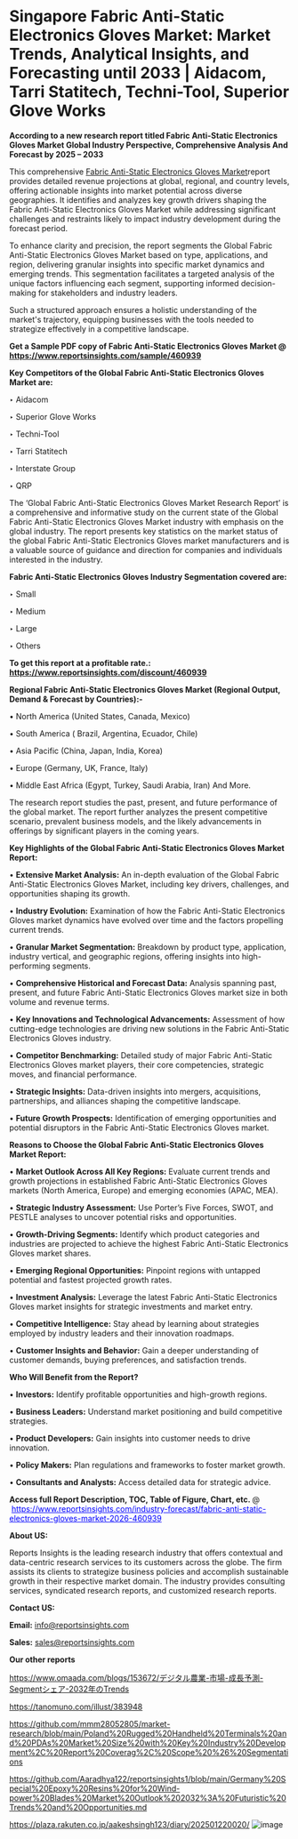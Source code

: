 # Singapore Fabric Anti-Static Electronics Gloves Market: Market Trends, Analytical Insights, and Forecasting until 2033 | Aidacom, Tarri Statitech, Techni-Tool, Superior Glove Works

<strong>According to a new research report titled Fabric Anti-Static Electronics Gloves Market Global Industry Perspective, Comprehensive Analysis And Forecast by 2025 – 2033</strong>

This comprehensive <a href=https://www.reportsinsights.com/sample/460939>Fabric Anti-Static Electronics Gloves Market</a>report provides detailed revenue projections at global, regional, and country levels, offering actionable insights into market potential across diverse geographies. It identifies and analyzes key growth drivers shaping the Fabric Anti-Static Electronics Gloves Market while addressing significant challenges and restraints likely to impact industry development during the forecast period.

To enhance clarity and precision, the report segments the Global Fabric Anti-Static Electronics Gloves Market based on type, applications, and region, delivering granular insights into specific market dynamics and emerging trends. This segmentation facilitates a targeted analysis of the unique factors influencing each segment, supporting informed decision-making for stakeholders and industry leaders.

Such a structured approach ensures a holistic understanding of the market's trajectory, equipping businesses with the tools needed to strategize effectively in a competitive landscape.

<strong>Get a Sample PDF copy of Fabric Anti-Static Electronics Gloves Market </strong><strong>@<a href=https://www.reportsinsights.com/sample/460939 style=color:#0000ff;> https://www.reportsinsights.com/sample/460939</a></strong></font>

<strong>Key Competitors of the Global Fabric Anti-Static Electronics Gloves Market are:</strong>

‣ Aidacom

‣ Superior Glove Works

‣ Techni-Tool

‣ Tarri Statitech

‣ Interstate Group

‣ QRP

The ‘Global Fabric Anti-Static Electronics Gloves Market Research Report’ is a comprehensive and informative study on the current state of the Global Fabric Anti-Static Electronics Gloves Market industry with emphasis on the global industry. The report presents key statistics on the market status of the global Fabric Anti-Static Electronics Gloves market manufacturers and is a valuable source of guidance and direction for companies and individuals interested in the industry.

<strong>Fabric Anti-Static Electronics Gloves Industry Segmentation covered are:</strong>

‣ Small

‣ Medium

‣ Large

‣ Others

<strong>To get this report at a profitable rate.: <a href=https://www.reportsinsights.com/discount/460939 style=color:#0000ff;>https://www.reportsinsights.com/discount/460939</a></strong></font>

<strong>Regional Fabric Anti-Static Electronics Gloves Market (Regional Output, Demand &amp; Forecast by Countries):-</strong>

• North America (United States, Canada, Mexico)

• South America ( Brazil, Argentina, Ecuador, Chile)

• Asia Pacific (China, Japan, India, Korea)

• Europe (Germany, UK, France, Italy)

• Middle East Africa (Egypt, Turkey, Saudi Arabia, Iran) And More.

The research report studies the past, present, and future performance of the global market. The report further analyzes the present competitive scenario, prevalent business models, and the likely advancements in offerings by significant players in the coming years.

<strong>Key Highlights of the Global Fabric Anti-Static Electronics Gloves Market Report:</strong>

• <strong>Extensive Market Analysis:</strong> An in-depth evaluation of the Global Fabric Anti-Static Electronics Gloves Market, including key drivers, challenges, and opportunities shaping its growth.

• <strong>Industry Evolution:</strong> Examination of how the Fabric Anti-Static Electronics Gloves market dynamics have evolved over time and the factors propelling current trends.

• <strong>Granular Market Segmentation:</strong> Breakdown by product type, application, industry vertical, and geographic regions, offering insights into high-performing segments.

• <strong>Comprehensive Historical and Forecast Data:</strong> Analysis spanning past, present, and future Fabric Anti-Static Electronics Gloves market size in both volume and revenue terms.

• <strong>Key Innovations and Technological Advancements:</strong> Assessment of how cutting-edge technologies are driving new solutions in the Fabric Anti-Static Electronics Gloves industry.

• <strong>Competitor Benchmarking:</strong> Detailed study of major Fabric Anti-Static Electronics Gloves market players, their core competencies, strategic moves, and financial performance.

• <strong>Strategic Insights:</strong> Data-driven insights into mergers, acquisitions, partnerships, and alliances shaping the competitive landscape.

• <strong>Future Growth Prospects:</strong> Identification of emerging opportunities and potential disruptors in the Fabric Anti-Static Electronics Gloves market.

<strong>Reasons to Choose the Global Fabric Anti-Static Electronics Gloves Market Report:</strong>

• <strong>Market Outlook Across All Key Regions:</strong> Evaluate current trends and growth projections in established Fabric Anti-Static Electronics Gloves markets (North America, Europe) and emerging economies (APAC, MEA).

• <strong>Strategic Industry Assessment:</strong> Use Porter’s Five Forces, SWOT, and PESTLE analyses to uncover potential risks and opportunities.

• <strong>Growth-Driving Segments:</strong> Identify which product categories and industries are projected to achieve the highest Fabric Anti-Static Electronics Gloves market shares.

• <strong>Emerging Regional Opportunities:</strong> Pinpoint regions with untapped potential and fastest projected growth rates.

• <strong>Investment Analysis:</strong> Leverage the latest Fabric Anti-Static Electronics Gloves market insights for strategic investments and market entry.

• <strong>Competitive Intelligence:</strong> Stay ahead by learning about strategies employed by industry leaders and their innovation roadmaps.

• <strong>Customer Insights and Behavior:</strong> Gain a deeper understanding of customer demands, buying preferences, and satisfaction trends.

<strong>Who Will Benefit from the Report?</strong>

• <strong>Investors:</strong> Identify profitable opportunities and high-growth regions.

• <strong>Business Leaders:</strong> Understand market positioning and build competitive strategies.

• <strong>Product Developers:</strong> Gain insights into customer needs to drive innovation.

• <strong>Policy Makers:</strong> Plan regulations and frameworks to foster market growth.

• <strong>Consultants and Analysts:</strong> Access detailed data for strategic advice.
</ul>
<strong>Access full Report Description, TOC, Table of Figure, Chart, etc. </strong>@  <a href=https://www.reportsinsights.com/industry-forecast/fabric-anti-static-electronics-gloves-market-2026-460939 style=color:#0000ff;>https://www.reportsinsights.com/industry-forecast/fabric-anti-static-electronics-gloves-market-2026-460939</a></font>

<strong><strong>About US</strong>:</strong>

Reports Insights is the leading research industry that offers contextual and data-centric research services to its customers across the globe. The firm assists its clients to strategize business policies and accomplish sustainable growth in their respective market domain. The industry provides consulting services, syndicated research reports, and customized research reports.

<strong>Contact US:</strong>

<p class=""""><b>Email:</b> <a href=mailto:info@reportsinsights.com>info@reportsinsights.com</a></p>
<p class=""""><b>Sales:</b> <a href=mailto:sales@reportsinsights.com>sales@reportsinsights.com</a></p>

<strong>Our other reports</strong>

<a href=https://www.omaada.com/blogs/153672/デジタル農業-市場-成長予測-Segmentシェア-2032年のTrends>https://www.omaada.com/blogs/153672/デジタル農業-市場-成長予測-Segmentシェア-2032年のTrends</a>

<a href=https://tanomuno.com/illust/383948>https://tanomuno.com/illust/383948</a>

<a href=https://github.com/mmm28052805/market-research/blob/main/Poland%20Rugged%20Handheld%20Terminals%20and%20PDAs%20Market%20Size%20with%20Key%20Industry%20Development%2C%20Report%20Coverag%2C%20Scope%20%26%20Segmentations>https://github.com/mmm28052805/market-research/blob/main/Poland%20Rugged%20Handheld%20Terminals%20and%20PDAs%20Market%20Size%20with%20Key%20Industry%20Development%2C%20Report%20Coverag%2C%20Scope%20%26%20Segmentations</a>

<a href=https://github.com/Aaradhya122/reportsinsights1/blob/main/Germany%20Special%20Epoxy%20Resins%20for%20Wind-power%20Blades%20Market%20Outlook%202032%3A%20Futuristic%20Trends%20and%20Opportunities.md>https://github.com/Aaradhya122/reportsinsights1/blob/main/Germany%20Special%20Epoxy%20Resins%20for%20Wind-power%20Blades%20Market%20Outlook%202032%3A%20Futuristic%20Trends%20and%20Opportunities.md</a>

<a href=https://plaza.rakuten.co.jp/aakeshsingh123/diary/202501220020/>https://plaza.rakuten.co.jp/aakeshsingh123/diary/202501220020/</a>
![image](https://github.com/user-attachments/assets/860d3c07-6324-454e-a15b-cb34306f94a2)
